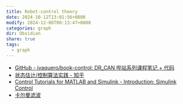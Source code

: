 ```yaml
---
title: Robot-control theory
date: 2024-10-12T13:01:56+0800
modify: 2024-12-06T00:13:47+0800
categories: graph
dir: Obsidian
share: true
tags:
  - graph
---
```


- [GitHub - ivaquero/book-control: DR\_CAN 哔站系列课程笔记 + 代码](https://github.com/ivaquero/book-control)  
- [状态估计/控制算法实践 - 知乎](https://www.zhihu.com/column/c_1296379521394929664)  
- [Control Tutorials for MATLAB and Simulink - Introduction: Simulink Control](https://ctms.engin.umich.edu/CTMS/index.php?example=Introduction&section=SimulinkControl)
- [卡尔曼滤波](./%E5%8D%A1%E5%B0%94%E6%9B%BC%E6%BB%A4%E6%B3%A2.md)